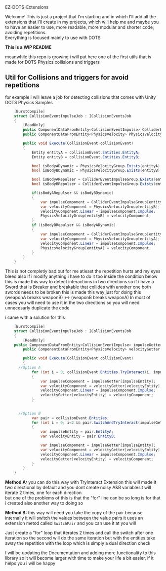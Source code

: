 EZ-DOTS-Extensions

Welcome! This is just a project that I'm starting and in which I'll add all the extensions that I'll create in my projects, which will help me and maybe you to have an easier to use, more readable, more modular and shorter code, avoiding repetitions. </br>Everything is focused mainly to use with DOTS


<b>This is a WIP README</b>


meanwhile this repo is growing i will put here one of the first utils that is made for DOTS Physics collisions and triggers


## Util for Collisions and triggers for avoid repetitions
for example i will leave a job for detecting collisions that comes with Unity DOTS Physics Samples
```csharp
    [BurstCompile]
    struct CollisionEventImpulseJob : ICollisionEventsJob
    {
        [ReadOnly]
        public ComponentDataFromEntity<CollisionEventImpulse> ColliderEventImpulseGroup;
        public ComponentDataFromEntity<PhysicsVelocity> PhysicsVelocityGroup;

        public void Execute(CollisionEvent collisionEvent)
        {
            Entity entityA = collisionEvent.Entities.EntityA;
            Entity entityB = collisionEvent.Entities.EntityB;

            bool isBodyADynamic = PhysicsVelocityGroup.Exists(entityA);
            bool isBodyBDynamic = PhysicsVelocityGroup.Exists(entityB);

            bool isBodyARepulser = ColliderEventImpulseGroup.Exists(entityA);
            bool isBodyBRepulser = ColliderEventImpulseGroup.Exists(entityB);

            if(isBodyARepulser && isBodyBDynamic)
            {
                var impulseComponent = ColliderEventImpulseGroup[entityA];
                var velocityComponent = PhysicsVelocityGroup[entityB];
                velocityComponent.Linear = impulseComponent.Impulse;
                PhysicsVelocityGroup[entityB] = velocityComponent;
            }
            if (isBodyBRepulser && isBodyADynamic)
            {
                var impulseComponent = ColliderEventImpulseGroup[entityB];
                var velocityComponent = PhysicsVelocityGroup[entityA];
                velocityComponent.Linear = impulseComponent.Impulse;
                PhysicsVelocityGroup[entityA] = velocityComponent;
            }
        }
    }
```
This is not completly bad but for me atleast the repetition hurts and my eyes bleed
also if i modify anything i have to do it too inside the condition below
this is made this way to detect interactions in two directions
so if i have a Sword that is Breaker and breakable that collides with another one
both swords needs to be broken
this is made this way just for doing this (weaponA breaks weaponB) <-> (weaponB breaks weaponA)
In most of cases you will need to use it in the two directions
so you will need unnecesarly duplicate the code

i came with a solution for this
```csharp
	[BurstCompile]
	struct CollisionEventImpulseJob : ICollisionEventsJob
	{
		[ReadOnly]
    public ComponentDataFromEntity<CollisionEventImpulse> impulseGetter;
		public ComponentDataFromEntity<PhysicsVelocity> velocityGetter;

		public void Execute(CollisionEvent collisionEvent)
		{
      //Option A
			for (int i = 0; collisionEvent.Entities.TryInteract(i, impulseGetter, velocityGetter, out Entity impulseEntity, out Entity velocityEntity); i++)
			{
				var impulseComponent = impulseGetter[impulseEntity];
				var velocityComponent = velocityGetter[velocityEntity];
				velocityComponent.Linear = impulseComponent.Impulse;
				velocityGetter[velocityEntity] = velocityComponent;
			}
      
      
      //Option B
			var pair = collisionEvent.Entities;
			for (int i = 0; i<2 && pair.SwitchAndTryInteract(impulseGetter, velocityGetter); i++)
			{
				var impulseEntity = pair.EntityA; 
				var velocityEntity = pair.EntityB;

				var impulseComponent = impulseGetter[impulseEntity];
				var velocityComponent = velocityGetter[velocityEntity];
				velocityComponent.Linear = impulseComponent.Impulse;
				velocityGetter[velocityEntity] = velocityComponent;
			}
		}
	}
```
<b>Method A:</b> you can do this way with TryInteract Extension this will made it two directional by default and you dont create noisy A&B variablesit will iterate 2 times, one for each direction
<br/>but one of the problems of this is that the "for" line can be so long is for that i created also another way to doing so

<b>Method B:</b> this way will need you take the copy of the pair because internally it will switch the values between the value pairs
it uses an extension metod called ``SwitchPair`` and you can use it at you will

Just create a "for" loop that iterates 2 times and call the switch after one iteration so the second will do the same iteration but with the entities take away the repetition with the loop which is simply a dual direction check



I will be updating the Documentation and adding more functionality to this library so it will become larger with time to make your life a bit easier, if it helps you i will be happy
